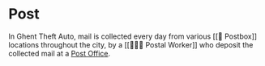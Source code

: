 # Post

In Ghent Theft Auto, mail is collected every day from various [[📮 Postbox]] locations throughout the city, by a [[👮🏻‍♀️ Postal Worker]] who deposit the collected mail at a [Post Office](https://www.notion.so/Post-Office-1385e48db2e74afc9339829ab130cecb?pvs=21).
